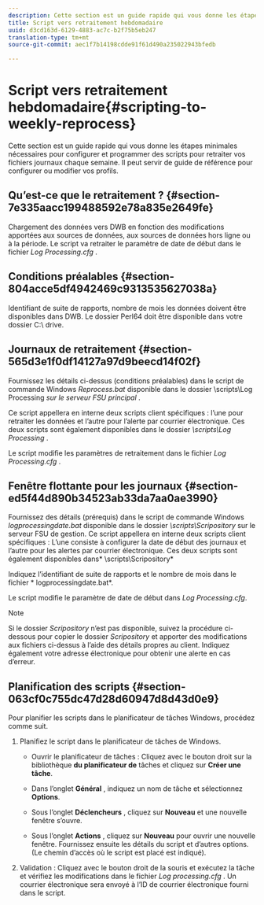 ```yaml
---
description: Cette section est un guide rapide qui vous donne les étapes minimales nécessaires pour configurer et programmer des scripts pour retraiter vos fichiers journaux chaque semaine. Il peut servir de guide de référence pour configurer ou modifier vos profils.
title: Script vers retraitement hebdomadaire
uuid: d3cd163d-6129-4883-ac7c-b2f75b5eb247
translation-type: tm+mt
source-git-commit: aec1f7b14198cdde91f61d490a235022943bfedb

---
```



# Script vers retraitement hebdomadaire{#scripting-to-weekly-reprocess}

Cette section est un guide rapide qui vous donne les étapes minimales nécessaires pour configurer et programmer des scripts pour retraiter vos fichiers journaux chaque semaine. Il peut servir de guide de référence pour configurer ou modifier vos profils.

## Qu’est-ce que le retraitement ? {#section-7e335aacc199488592e78a835e2649fe}

Chargement des données vers DWB en fonction des modifications apportées aux sources de données, aux sources de données hors ligne ou à la période. Le script va retraiter le paramètre de date de début dans le fichier *Log Processing.cfg* .

## Conditions préalables {#section-804acce5df4942469c9313535627038a}

Identifiant de suite de rapports, nombre de mois les données doivent être disponibles dans DWB. Le dossier Perl64 doit être disponible dans votre dossier C:\ drive.

## Journaux de retraitement {#section-565d3e1f0df14127a97d9beecd14f02f}

Fournissez les détails ci-dessus (conditions préalables) dans le script de commande Windows *Reprocess.bat* disponible dans le dossier \scripts\Log Processing *sur le serveur FSU principal* .

Ce script appellera en interne deux scripts client spécifiques : l’une pour retraiter les données et l’autre pour l’alerte par courrier électronique. Ces deux scripts sont également disponibles dans le dossier *\scripts\Log Processing* .

Le script modifie les paramètres de retraitement dans le fichier *Log Processing.cfg* .

## Fenêtre flottante pour les journaux {#section-ed5f44d890b34523ab33da7aa0ae3990}

Fournissez des détails (prérequis) dans le script de commande Windows *logprocessingdate.bat* disponible dans le dossier *\scripts\Scripository* sur le serveur FSU de gestion. Ce script appellera en interne deux scripts client spécifiques : L’une consiste à configurer la date de début des journaux et l’autre pour les alertes par courrier électronique. Ces deux scripts sont également disponibles dans* \scripts\Scripository*

Indiquez l’identifiant de suite de rapports et le nombre de mois dans le fichier * logprocessingdate.bat*.

Le script modifie le paramètre de date de début dans *Log Processing.cfg*.

>[!NOTE]
>
>Si le dossier *Scripository* n’est pas disponible, suivez la procédure ci-dessous pour copier le dossier *Scripository* et apporter des modifications aux fichiers ci-dessus à l’aide des détails propres au client. Indiquez également votre adresse électronique pour obtenir une alerte en cas d’erreur.

## Planification des scripts {#section-063cf0c755dc47d28d60947d8d43d0e9}

Pour planifier les scripts dans le planificateur de tâches Windows, procédez comme suit.

1. Planifiez le script dans le planificateur de tâches de Windows.

   * Ouvrir le planificateur de tâches : Cliquez avec le bouton droit sur la bibliothèque **du planificateur de** tâches et cliquez sur **Créer une tâche**.

   * Dans l’onglet **Général** , indiquez un nom de tâche et sélectionnez **Options**.

   * Sous l’onglet **Déclencheurs** , cliquez sur **Nouveau** et une nouvelle fenêtre s’ouvre.

   * Sous l’onglet **Actions** , cliquez sur **Nouveau** pour ouvrir une nouvelle fenêtre. Fournissez ensuite les détails du script et d’autres options. (Le chemin d’accès où le script est placé est indiqué).

1. Validation : Cliquez avec le bouton droit de la souris et exécutez la tâche et vérifiez les modifications dans le fichier *Log processing.cfg* . Un courrier électronique sera envoyé à l’ID de courrier électronique fourni dans le script.

